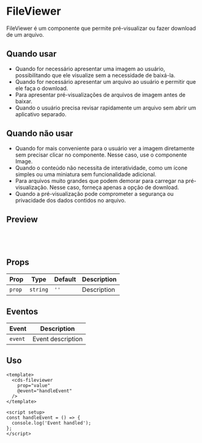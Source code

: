 # FileViewer

 FileViewer é um componente que permite pré-visualizar ou fazer download de um arquivo.

## Quando usar

- Quando for necessário apresentar uma imagem ao usuário, possibilitando que ele visualize sem a necessidade de baixá-la.
- Quando for necessário apresentar um arquivo ao usuário e permitir que ele faça o download.
- Para apresentar pré-visualizações de arquivos de imagem antes de baixar.
- Quando o usuário precisa revisar rapidamente um arquivo sem abrir um aplicativo separado.

## Quando não usar

- Quando for mais conveniente para o usuário ver a imagem diretamente sem precisar clicar no componente. Nesse caso, use o componente Image.
- Quando o conteúdo não necessita de interatividade, como um ícone simples ou uma miniatura sem funcionalidade adicional.
- Para arquivos muito grandes que podem demorar para carregar na pré-visualização. Nesse caso, forneça apenas a opção de download.
- Quando a pré-visualização pode comprometer a segurança ou privacidade dos dados contidos no arquivo.

## Preview

<script setup>
import FileViewer from '@/components/FileViewer.vue';

const handleClick = () => {
  console.log('Component interaction');
};
</script>

<div class="demo-container">
  <FileViewer />
</div>

## Props

| Prop | Type | Default | Description |
|------|------|---------|-------------|
| `prop` | `string` | `''` | Description |

## Eventos

| Event | Description |
|-------|-------------|
| `event` | Event description |

## Uso

```vue
<template>
  <cds-fileviewer
    prop="value"
    @event="handleEvent"
  />
</template>

<script setup>
const handleEvent = () => {
  console.log('Event handled');
};
</script>
```

<style scoped>
.demo-container {
  padding: 20px;
  border: 1px solid var(--vp-c-border);
  border-radius: 8px;
  margin: 16px 0;
}
</style>